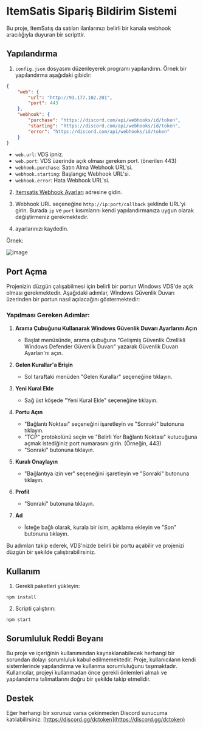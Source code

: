 # ItemSatis Sipariş Bildirim Sistemi

Bu proje, ItemSatış da satılan ilanlarınızı belirli bir kanala webhook aracılığıyla duyuran bir scripttir.

## Yapılandırma

1. `config.json` dosyasını düzenleyerek programı yapılandırın. Örnek bir yapılandırma aşağıdaki gibidir:

```json
{
    "web": {
        "url": "http://93.177.102.201",
        "port": 443
    },
    "webhook": {
        "purchase": "https://discord.com/api/webhooks/id/token",
        "starting": "https://discord.com/api/webhooks/id/token",
        "error": "https://discord.com/api/webhooks/id/token"
    }
}
```

- `web.url`: VDS ipniz.
- `web.port`: VDS üzerinde açık olması gereken port. (önerilen 443)
- `webhook.purchase`: Satın Alma Webhook URL'si.
- `webhook.starting`: Başlangıç Webhook URL'si.
- `webhook.error`: Hata Webhook URL'si.

2. [Itemsatis Webhook Ayarları](https://www.itemsatis.com/webhook-ayarlari.html) adresine gidin.

3. Webhook URL seçeneğine `http://ip:port/callback` şeklinde URL'yi girin. Burada `ip` ve `port` kısımlarını kendi yapılandırmanıza uygun olarak değiştirmeniz gerekmektedir.

4. ayarlarınızı kaydedin.

Örnek:

![image](https://github.com/Endylus/itemsatis-order-notification/assets/122468378/07077d7a-5d7f-45e4-93b9-5cd4f71f6d27)

## Port Açma

Projenizin düzgün çalışabilmesi için belirli bir portun Windows VDS'de açık olması gerekmektedir. Aşağıdaki adımlar, Windows Güvenlik Duvarı üzerinden bir portun nasıl açılacağını göstermektedir:

### Yapılması Gereken Adımlar:

1. **Arama Çubuğunu Kullanarak Windows Güvenlik Duvarı Ayarlarını Açın**
   - Başlat menüsünde, arama çubuğuna "Gelişmiş Güvenlik Özellikli Windows Defender Güvenlik Duvarı" yazarak Güvenlik Duvarı Ayarları'nı açın.

2. **Gelen Kurallar'a Erişin**
   - Sol taraftaki menüden "Gelen Kurallar" seçeneğine tıklayın.

3. **Yeni Kural Ekle**
   - Sağ üst köşede "Yeni Kural Ekle" seçeneğine tıklayın.

4. **Portu Açın**
   - "Bağlantı Noktası" seçeneğini işaretleyin ve "Sonraki" butonuna tıklayın.
   - "TCP" protokolünü seçin ve "Belirli Yer Bağlantı Noktası" kutucuğuna açmak istediğiniz port numarasını girin. (Örneğin, 443)
   - "Sonraki" butonuna tıklayın.

5. **Kuralı Onaylayın**
   - "Bağlantıya izin ver" seçeneğini işaretleyin ve "Sonraki" butonuna tıklayın.

6. **Profil**
   - "Sonraki" butonuna tıklayın.

7. **Ad**
   - İsteğe bağlı olarak, kurala bir isim, açıklama ekleyin ve "Son" butonuna tıklayın.

Bu adımları takip ederek, VDS'nizde belirli bir portu açabilir ve projenizi düzgün bir şekilde çalıştırabilirsiniz.

## Kullanım

1. Gerekli paketleri yükleyin:

```
npm install
```

2. Scripti çalıştırın:

```
npm start
```

## Sorumluluk Reddi Beyanı
Bu proje ve içeriğinin kullanımından kaynaklanabilecek herhangi bir sorundan dolayı sorumluluk kabul edilmemektedir. Proje, kullanıcıların kendi sistemlerinde yapılandırma ve kullanma sorumluluğunu taşımaktadır. Kullanıcılar, projeyi kullanmadan önce gerekli önlemleri almalı ve yapılandırma talimatlarını doğru bir şekilde takip etmelidir.

## Destek

Eğer herhangi bir sorunuz varsa çekinmeden Discord sunucuma katılabilirsiniz: [https://discord.gg/dctoken](https://discord.gg/dctoken)
